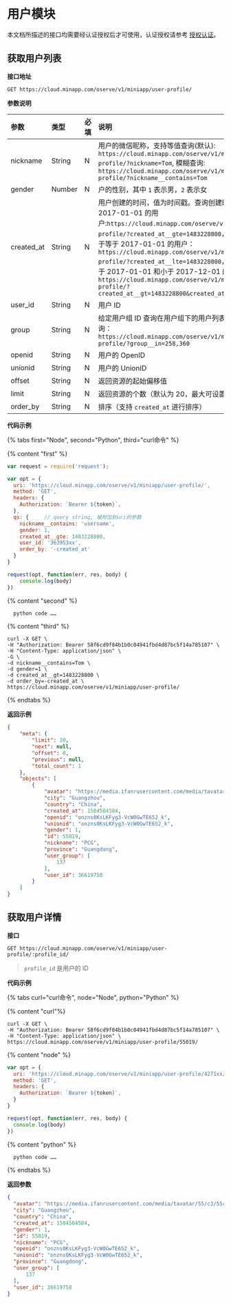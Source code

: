 # 用户模块

本文档所描述的接口均需要经认证授权后才可使用，认证授权请参考 [授权认证](./authentication.md)。

## 获取用户列表

**接口地址**

`GET https://cloud.minapp.com/oserve/v1/miniapp/user-profile/`

**参数说明**

| 参数               | 类型    | 必填 | 说明 |
| :------------  | :----- | :-- | :-- |
| nickname       | String | N  | 用户的微信昵称，支持等值查询(默认): `https://cloud.minapp.com/oserve/v1/miniapp/user-profile/?nickname=Tom`, 模糊查询: `https://cloud.minapp.com/oserve/v1/miniapp/user-profile/?nickname__contains=Tom` |
| gender         | Number | N  | 户的性别，其中 `1` 表示男，`2` 表示女 |
| created_at     | String | N  | 用户创建的时间，值为时间戳。查询创建时间大于等于 2017-01-01 的用户:`https://cloud.minapp.com/oserve/v1/miniapp/user-profile/?created_at__gte=1483228800`，查询创建时间小于等于 2017-01-01 的用户：`https://cloud.minapp.com/oserve/v1/miniapp/user-profile/?created_at__lte=1483228800`，查询创建时间大于 2017-01-01 和小于 2017-12-01 的用户：`https://cloud.minapp.com/oserve/v1/miniapp/user-profile/?created_at__gt=1483228800&created_at__lt=1512086400` |
| user_id        | String | N  | 用户 ID |
| group          | String | N  | 给定用户组 ID 查询在用户组下的用户列表。只支持 `in` 查询：`https://cloud.minapp.com/oserve/v1/miniapp/user-profile/?group__in=258,360`|
| openid         | String | N  | 用户的 OpenID |
| unionid        | String | N  | 用户的 UnionID |
| offset         | String | N  | 返回资源的起始偏移值 |
| limit          | String | N  | 返回资源的个数（默认为 20，最大可设置为 1000）|
| order_by       | String | N  | 排序（支持 `created_at` 进行排序） |

**代码示例**

{% tabs first="Node", second="Python", third="curl命令" %}

{% content "first" %}

  ```js
  var request = require('request');

  var opt = {
    uri: 'https://cloud.minapp.com/oserve/v1/miniapp/user-profile/', 
    method: 'GET',
    headers: {
      Authorization: `Bearer ${token}`,
    },
    qs: {     // query string, 被附加到uri的参数
      nickname__contains: 'username',
      gender: 1,
      created_at__gte: 1483228800,
      user_id: '363953xx',
      order_by: '-created_at'
    }
  }

  request(opt, function(err, res, body) {
      console.log(body)
  })
  ```

{% content "second" %}

  ```python
    python code ……
  ```

{% content "third" %}

```curl
curl -X GET \
-H "Authorization: Bearer 58f6cd9f84b1b0c04941fbd4d87bc5f14a785107" \
-H "Content-Type: application/json" \
-G \
-d nickname__contains=Tom \
-d gender=1 \
-d created_at__gt=1483228800 \
-d order_by=-created_at \
https://cloud.minapp.com/oserve/v1/miniapp/user-profile/
```

{% endtabs %}

**返回示例**

```json
{
    "meta": {
        "limit": 20,
        "next": null,
        "offset": 0,
        "previous": null,
        "total_count": 1
    },
    "objects": [
        {
            "avatar": "https://media.ifanrusercontent.com/media/tavatar/55/c3/55c3dbebcc61891be10d29ded808c84a01dcf864.jpg",
            "city": "Guangzhou",
            "country": "China",
            "created_at": 1504504504,
            "openid": "onzns0KsLKFyg3-VcW0GwTE652_k",
            "unionid": "onzns0KsLKFyg3-VcW0GwTE652_k",
            "gender": 1,
            "id": 55019,
            "nickname": "PCG",
            "province": "Guangdong",
            "user_group": [
                137
            ],
            "user_id": 36619758
        }
    ]
}
```

## 获取用户详情

**接口**

`GET https://cloud.minapp.com/oserve/v1/miniapp/user-profile/:profile_id/`

> `profile_id` 是用户的 ID

**代码示例**

{% tabs  curl="curl命令", node="Node", python="Python" %}

{% content "curl"%}

```
curl -X GET \
-H "Authorization: Bearer 58f6cd9f84b1b0c04941fbd4d87bc5f14a785107" \
-H "Content-Type: application/json" \
https://cloud.minapp.com/oserve/v1/miniapp/user-profile/55019/
```

{% content "node" %}

```js
var opt = {
  uri: 'https://cloud.minapp.com/oserve/v1/miniapp/user-profile/4271xx/',   // 4271xx 对应 :profile_id
  method: 'GET',
  headers: {
    Authorization: `Bearer ${token}`,
  }
}

request(opt, function(err, res, body) {
  console.log(body)
})
```

{% content "python" %}

```python
  python code ……
```

{% endtabs %}

**返回参数**

```json
{
  "avatar": "https://media.ifanrusercontent.com/media/tavatar/55/c3/55c3dbebcc61891be10d29ded808c84a01dcf864.jpg",
  "city": "Guangzhou",
  "country": "China",
  "created_at": 1504504504,
  "gender": 1,
  "id": 55019,
  "nickname": "PCG",
  "openid": "onzns0KsLKFyg3-VcW0GwTE652_k",
  "unionid": "onzns0KsLKFyg3-VcW0GwTE652_k",
  "province": "Guangdong",
  "user_group": [
      137
  ],
  "user_id": 36619758
}
```